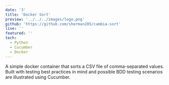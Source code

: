 ```yaml
---
date: '3'
title: 'Docker Sort'
preview: '../../../images/logo.png'
github: 'https://github.com/sherman205/cambia-sort'
live: ''
featured: ''
tech:
  - Python
  - Cucumber
  - Docker
---
```

A simple docker container that sorts a CSV file of comma-separated values. Built with testing best practices in mind and possible BDD testing scenarios are illustrated using Cucumber.